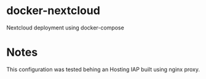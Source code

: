 # docker-nextcloud
Nextcloud deployment using docker-compose

# Notes
This configuration was tested behing an Hosting IAP built using nginx proxy.

